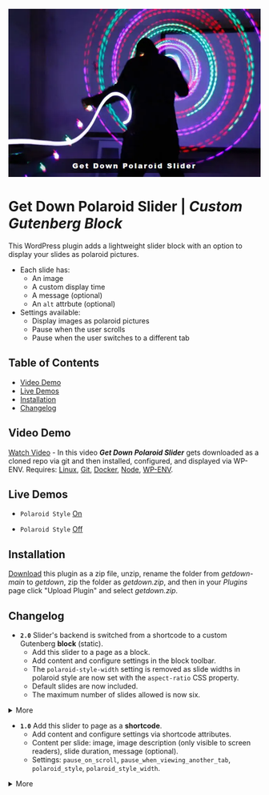 ![Get Down Polaroid Slider](assets/get_down_polaroid_slider.webp "Get Down Polaroid Slider")

####

# Get Down Polaroid Slider | _Custom Gutenberg Block_

This WordPress plugin adds a lightweight slider block with an option to display your slides as polaroid pictures.
- Each slide has:
	- An image
	- A custom display time
	- A message (optional)
	- An `alt` attrbute (optional)
- Settings available:
	- Display images as polaroid pictures
	- Pause when the user scrolls
	- Pause when the user switches to a different tab

## Table of Contents
- [Video Demo](#video_demo)
- [Live Demos](#live_demos)
- [Installation](#installation)
- [Changelog](#changelog)

## Video Demo<a name="video_demo"></a>

[Watch Video](https://davidpottercodes.com/getdown/wp-content/plugins/getdown/assets/demo.mp4) - In this video **_Get Down Polaroid Slider_** gets downloaded as a cloned repo via git and then installed, configured, and displayed via WP-ENV. Requires: [Linux](https://ubuntu.com/desktop/wsl), [Git](https://git-scm.com/book/en/v2/Getting-Started-Installing-Git), [Docker](https://docs.docker.com/engine/install/ubuntu/), [Node](https://github.com/nvm-sh/nvm?tab=readme-ov-file#installing-and-updating), [WP-ENV](https://developer.wordpress.org/block-editor/reference-guides/packages/packages-env/).


## Live Demos<a name="live_demos"></a>

- `Polaroid Style` [On](https://davidpottercodes.com/getdown/polaroid-style-on/)

- `Polaroid Style` [Off](https://davidpottercodes.com/getdown/polaroid-style-off/)

## Installation<a name="installation"></a>

 [Download](https://github.com/dpotter05/getdown/archive/refs/heads/main.zip) this plugin as a zip file, unzip, rename the folder from _getdown-main_ to _getdown_, zip the folder as _getdown.zip_, and then in your _Plugins_ page click "Upload Plugin" and select _getdown.zip_.

##  Changelog<a name="changelog"></a>

- **`2.0`** Slider's backend is switched from a shortcode to a custom Gutenberg **block** (static).
	- Add this slider to a page as a block. 
	- Add content and configure settings in the block toolbar.
	- The `polaroid-style-width` setting is removed as slide widths in polaroid style are now set with the `aspect-ratio` CSS property.
	- Default slides are now included.
	- The maximum number of slides allowed is now six.
<details><summary>More</summary>

Add this slider to a page as a block.
- Search for "Get Down Polaroid Slider" to find the block.
- The slider's first slide will appear. Click this slide to see the block toolbar.

Add content and configure settings in the block toolbar.
- Click a slide to see the block toolbar. ![Toolbar initial](assets/toolbar_initial.webp "Toolbar initial")
- Click the `Configure slider` button ![Configure slider button](assets/configure_slider_button.webp "Configure slider button") to see the toolbar buttons `Edit slide` ![Edit slide button](assets/edit_slide_button.webp "Edit slide button"), `Change slides` ![Change slides button](assets/change_slides_button.webp "Change slides button"), and `Settings` ![Settings button](assets/settings_button.webp "Settings button").
- Click the `Edit slide` button ![Edit slide button](assets/edit_slide_button.webp "Edit slide button") to change a slide's image, [alt attribute](## "An alt attribute is a hidden image description to improve SEO and accessibility for users with visual impairments."), message, and duration.
- Click the `Change slides` button ![Change slides button](assets/change_slides_button.webp "Change slides button") to change a slide's position, duplicate a slide, or delete a slide.
- Click the `Settings` button ![Settings button](assets/settings_button.webp "Settings button") to toggle these slider settings: `Polaroid style`, `Pause on scroll`, `Pause when viewing another tab`.

</details>

- **`1.0`** Add this slider to page as a **shortcode**.
	- Add content and configure settings via shortcode attributes.
	- Content per slide: image, image description (only visible to screen readers), slide duration, message (optional).
	- Settings: `pause_on_scroll`, `pause_when_viewing_another_tab`, `polaroid_style`, `polaroid_style_width`.
<details><summary>More</summary>

**Shortcode Attributes: Content**

- `image_urls` Add each slide's image URL here via a comma-separated list. Example: _image_urls="https://hi.com/slide1.jpg, https://hi.com/slide2.jpg, https://hi.com/slide3.jpg, https://hi.com/slide4.jpg"_.

- `durations_in_milliseconds` Add each slide's duration in milliseconds here via a comma-separated list. One second equals 1,000 milliseconds. Example: _durations_in_milliseconds="4000, 4000, 4000, 4000"_.

- `messages` Add each slide's message here via a comma-separated list. Messages consisting of "-" will be hidden. In this example no message is shown for the third slide: _messages="DO A LITTLE DANCE, MAKE A LITTLE LOVE, -, GET DOWN TONIGHT"_.

- `image_descriptions` Add each slide's image description (alt attribute) here via comma-separated list. Example: _image_descriptions="Man dancing, DJ performing, Crowd dancing to music, Crowd celebrating"_.

**Shortcode Attributes: Settings**

- `pause_on_scroll` If set to "yes" the slider will pause when the page is scrolled. Example: _pause_on_scroll="yes"_.

- `pause_when_viewing_another_tab` If set to "yes" the slider will pause when the user is viewing another tab. Example: _pause_when_viewing_another_tab="yes"_.

- `polaroid_style` If set to "yes" slides will appear as polaroid photos. Example: _polaroid_style="yes"_.

- `polaroid-style-width` If slides are displayed in polaroid style, specify the width of the slider. Accepts `px`, `rem`, `vw`, `min()`, `max()`, and `clamp()`. Does not accept percentages %. Examples: _polaroid-style-width="450px"_, _polaroid-style-width="50vw"_, _polaroid-style-width="clamp(360px, 50vw, 500px)"_.


**Shortcode examples**

```
[getdown image_urls="https://examplesite.com/wp-content/uploads/2022/04/slide_01.jpg, https://examplesite.com/wp-content/uploads/2022/04/slide_02.jpg, https://examplesite.com/wp-content/uploads/2022/04/slide_03.jpg, https://examplesite.com/wp-content/uploads/2022/04/slide_04.jpg" durations_in_milliseconds="4000, 4000, 4000, 4000"]
```

```
[getdown image_urls="https://example.com/slide1.jpg, https://examplesite.com/slide2.jpg, https://examplesite.com/slide3.jpg, https://examplesite.com/slide4.jpg" durations_in_milliseconds="4000, 4000, 4000, 4000" image_descriptions="Man dancing, DJ performing, Crowd dancing to music, Crowd celebrating" messages="DO A LITTLE DANCE, MAKE A LITTLE LOVE, -, GET DOWN TONIGHT" pause_on_scroll="yes" pause_when_viewing_another_tab="yes" polaroid_style="yes" polaroid-style-width="clamp(360px, 50vw, 500px)"]
```
</details>
